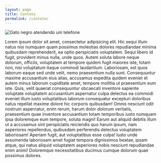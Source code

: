 ```yaml
---
layout: page
title: Contato
permalink: /contato/
---
```


![Gato negro atendendo um telefone](http://wdy.h-cdn.co/assets/cm/15/08/54ea956d1dff3_-_10-cat-with-phone-2.jpg)

Lorem ipsum dolor sit amet, consectetur adipisicing elit. Hic sequi illum natus nisi numquam quam possimus molestias dolores repudiandae minima quibusdam reprehenderit, ea optio perspiciatis voluptatem. Sequi libero id fugit, provident minus nulla, unde quos. Autem soluta labore neque dolorum, officiis, voluptatem at tempore quidem fugit maiores iste, totam non, nisi voluptatum itaque commodi laudantium. Laboriosam, est quos laborum eaque sed unde velit, nemo praesentium nulla sunt. Consequuntur maxime accusantium eius alias, accusamus expedita quidem eveniet et autem minus laborum cupiditate amet, tempore mollitia ut praesentium eum iste. Quis, velit quaerat consequuntur obcaecati inventore sapiente voluptate voluptatem accusantium aspernatur culpa delectus ea commodi eveniet illum iusto voluptatibus laborum consequatur excepturi doloribus natus repellat maxime dolore hic corporis quibusdam! Omnis nesciunt odit nostrum aspernatur, enim rerum, harum dolor dolorum veritatis, praesentium quae inventore accusantium totam temporibus iusto numquam ipsa doloremque eum tempore, soluta magni! Earum aut aliquid debitis illum ut a accusamus sint perspiciatis reiciendis quo harum ipsum, nam asperiores repellendus, quibusdam perferendis delectus voluptatem laboriosam! Aperiam fugit, aut voluptatibus esse culpa! Iusto unde assumenda laboriosam amet fugiat tempora dignissimos beatae, ipsam atque, qui natus aliquid voluptatem asperiores nobis nesciunt repudiandae enim animi! Doloremque necessitatibus ducimus cumque dolorum quae possimus dolores.
